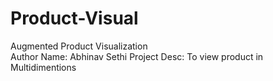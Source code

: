 # Product-Visual
Augmented Product Visualization <br>
Author Name: Abhinav Sethi
Project Desc: To view product in Multidimentions